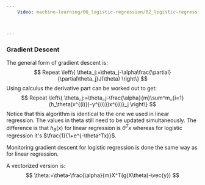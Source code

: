 ```yaml
---
	Video: machine-learning/06_logistic-regression/02_logistic-regression-model/03_simplified-cost-function-and-gradient-descent.mp4



---
```


### Gradient Descent

The general form of gradient descent is:
$$
Repeat \left\{
\theta_j:=\theta_j-\alpha\frac{\partial}{\partial\theta_j}J(\theta)
\right\}
$$
Using calculus the derivative part can be worked out to get:
$$
Repeat \left\{
\theta_j:=\theta_j-\frac{\alpha}{m}\sum^m_{i=1}(h_\theta(x^{(i)})-y^{(i)})x^{(i)}_j
\right\}
$$
Notice that this algorithm is identical to the one we used in linear regression. The values in theta still need to be updated simultaneously. The difference is that $h_\theta(x)$ for linear regression is $\theta^Tx$ whereas for logistic regression it's $\frac{1}{1+e^{-\theta^Tx}}$.

Monitoring gradient descent for logistic regression is done the same way as for linear regression.

A vectorized version is:
$$
\theta:=\theta-\frac{\alpha}{m}X^T(g(X\theta)-\vec{y})
$$
